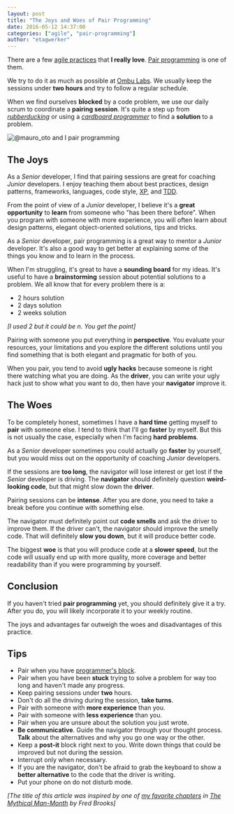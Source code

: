 ```yaml
---
layout: post
title: "The Joys and Woes of Pair Programming"
date: 2016-05-12 14:37:00
categories: ["agile", "pair-programming"]
author: "etagwerker"
---
```


There are a few [agile practices](https://en.wikipedia.org/wiki/Agile_software_development#Agile_practices) that **I really love**. [Pair programming](http://c2.com/cgi/wiki?PairProgramming)
is one of them.

We try to do it as much as possible at [Ombu Labs](http://www.ombulabs.com). We
usually keep the sessions under **two hours** and try to follow a regular
schedule.

When we find ourselves **blocked** by a code problem, we use our daily scrum to
coordinate a **pairing session**. It's quite a step up from _[rubberducking](http://c2.com/cgi/wiki?RubberDucking)_ or using a _[cardboard programmer](http://c2.com/cgi/wiki?CardboardProgrammer)_ to find a **solution**
to a problem.

<img src="/blog/assets/images/pair-programming.jpg" alt="@mauro_oto and I pair programming" class="full-img">

## The Joys

As a _Senior_ developer, I find that pairing sessions are great for coaching
_Junior_ developers. I enjoy teaching them about best practices, design
patterns, frameworks, languages, code style,
[XP](http://c2.com/cgi/wiki?ExtremeProgramming), and
[TDD](http://c2.com/cgi/wiki?TestDrivenDevelopment).

From the point of view of a _Junior_ developer, I believe it's a
**great opportunity** to **learn** from someone who "has been there before".
When you program with someone with more experience, you will often learn about
design patterns, elegant object-oriented solutions, tips and tricks.

<!--more-->

As a _Senior_ developer, pair programming is a great way to mentor a _Junior_
developer. It's also a good way to get better at explaining some of the things
you know and to learn in the process.

When I'm struggling, it's great to have a **sounding board** for my ideas. It's
useful to have a **brainstorming** session about potential solutions to a
problem. We all know that for every problem there is a:

* 2 hours solution
* 2 days solution
* 2 weeks solution

_[I used *2* but it could be *n*. You get the point]_

Pairing with someone you put everything in **perspective**. You evaluate your
resources, your limitations and you explore the different solutions until you
find something that is both elegant and pragmatic for both of you.

When you pair, you tend to avoid **ugly hacks** because someone is right there
watching what you are doing. As the **driver**, you can write your ugly hack
just to show what you want to do, then have your **navigator** improve it.

## The Woes

To be completely honest, sometimes I have a **hard time** getting myself to
**pair** with someone else. I tend to think that I'll go **faster** by myself.
But this is not usually the case, especially when I'm facing **hard problems**.

As a _Senior_ developer sometimes you could actually go **faster** by yourself,
but you would miss out on the opportunity of coaching _Junior_ developers.

If the sessions are **too long**, the navigator will lose interest or get lost
if the _Senior_ developer is driving. The **navigator** should definitely
question **weird-looking code**, but that might slow down the **driver**.

Pairing sessions can be **intense**. After you are done, you need to take a
break before you continue with something else.

The navigator must definitely point out **code smells** and ask the driver to
improve them. If the driver can't, the navigator should improve the smelly code.
That will definitely **slow you down**, but it will produce better code.

The biggest **woe** is that you will produce code at a **slower speed**, but the
code will usually end up with more quality, more coverage and better readability
than if you were programming by yourself.

## Conclusion

If you haven't tried **pair programming** yet, you should definitely give it a
try. After you do, you will likely incorporate it to your weekly routine.

The joys and advantages far outweigh the woes and disadvantages of this
practice.

## Tips

* Pair when you have
[programmer's block](http://c2.com/cgi/wiki?ProgrammersBlock).
* Pair when you have been **stuck** trying to solve a problem for way too long
and haven't made any progress.
* Keep pairing sessions under **two** hours.
* Don't do all the driving during the session, **take turns**.
* Pair with someone with **more experience** than you.
* Pair with someone with **less experience** than you.
* Pair when you are unsure about the solution you just wrote.
* **Be communicative**. Guide the navigator through your thought process.
**Talk** about the alternatives and why you go one way or the other.
* Keep a **post-it** block right next to you. Write down things that could be
improved but not during the session.
* Interrupt only when necessary.
* If you are the navigator, don't be afraid to grab the keyboard to show a
**better alternative** to the code that the driver is writing.
* Put your phone on do not disturb mode.

_[The title of this article was inspired by one of [my favorite chapters](http://home.adelphi.edu/sbloch/class/adages/joy.html) in [The Mythical Man-Month](https://en.wikipedia.org/wiki/The_Mythical_Man-Month) by Fred Brooks]_
